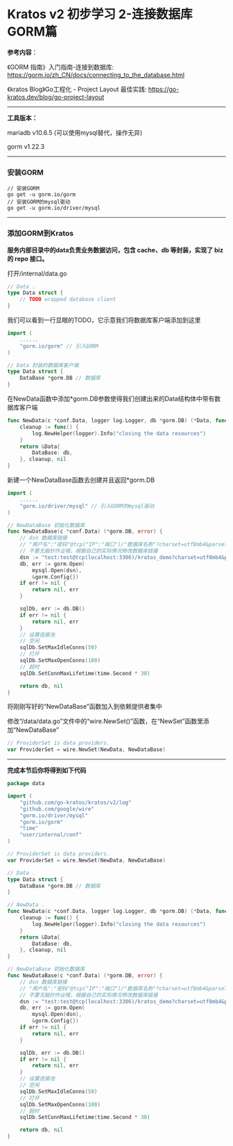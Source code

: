 # Kratos v2 初步学习 2-连接数据库GORM篇

**参考内容**：

《GORM 指南》入门指南-连接到数据库: https://gorm.io/zh_CN/docs/connecting_to_the_database.html

《kratos Blog》Go工程化 - Project Layout 最佳实践: https://go-kratos.dev/blog/go-project-layout

---

**工具版本：**

mariadb v10.6.5 (可以使用mysql替代，操作无异)

gorm v1.22.3

---

### 安装GORM

```shell
// 安装GORM
go get -u gorm.io/gorm
// 安装GORM的mysql驱动
go get -u gorm.io/driver/mysql
```

---

### 添加GORM到Kratos

**服务内部目录中的data负责业务数据访问，包含 cache、db 等封装，实现了 biz 的 repo 接口。**

打开/internal/data.go

```go
// Data .
type Data struct {
    // TODO wrapped database client
}
```

我们可以看到一行显眼的TODO，它示意我们将数据库客户端添加到这里

```go
import (
    ......
    "gorm.io/gorm" // 引入GORM
)

// Data 封装的数据库客户端
type Data struct {
    DataBase *gorm.DB // 数据库
}
```

在NewData函数中添加*gorm.DB参数使得我们创建出来的Data结构体中带有数据库客户端

```go
func NewData(c *conf.Data, logger log.Logger, db *gorm.DB) (*Data, func(), error) {
    cleanup := func() {
        log.NewHelper(logger).Info("closing the data resources")
    }
    return &Data{
        DataBase: db,
    }, cleanup, nil
}
```

新建一个NewDataBase函数去创建并且返回*gorm.DB

```go
import (
    ......
    "gorm.io/driver/mysql" // 引入GORM的mysql驱动
)

// NewDataBase 初始化数据库
func NewDataBase(c *conf.Data) (*gorm.DB, error) {
    // dsn 数据库链接
    // "用户名":"密码"@tcp("IP":"端口")/"数据库名称"?charset=utf8mb4&parseTime=True&loc=Local
    // 不要无脑抄作业哦，根据自己的实际情况修改数据库链接
    dsn := "test:test@tcp(localhost:3306)/kratos_demo?charset=utf8mb4&parseTime=True&loc=Local"
    db, err := gorm.Open(
        mysql.Open(dsn),
        &gorm.Config{})
    if err != nil {
        return nil, err
    }

    sqlDb, err := db.DB()
    if err != nil {
        return nil, err
    }
    // 设置连接池
    // 空闲
    sqlDb.SetMaxIdleConns(50)
    // 打开
    sqlDb.SetMaxOpenConns(100)
    // 超时
    sqlDb.SetConnMaxLifetime(time.Second * 30)

    return db, nil
}
```

将刚刚写好的“NewDataBase”函数加入到依赖提供者集中

修改“/data/data.go”文件中的“wire.NewSet()”函数，在“NewSet”函数里添加“NewDataBase”

```go
// ProviderSet is data providers.
var ProviderSet = wire.NewSet(NewData, NewDataBase)
```

---

**完成本节后你将得到如下代码**

```go
package data

import (
    "github.com/go-kratos/kratos/v2/log"
    "github.com/google/wire"
    "gorm.io/driver/mysql"
    "gorm.io/gorm"
    "time"
    "user/internal/conf"
)

// ProviderSet is data providers.
var ProviderSet = wire.NewSet(NewData, NewDataBase)

// Data .
type Data struct {
	DataBase *gorm.DB // 数据库
}

// NewData .
func NewData(c *conf.Data, logger log.Logger, db *gorm.DB) (*Data, func(), error) {
	cleanup := func() {
		log.NewHelper(logger).Info("closing the data resources")
	}
	return &Data{
		DataBase: db,
	}, cleanup, nil
}

// NewDataBase 初始化数据库
func NewDataBase(c *conf.Data) (*gorm.DB, error) {
    // dsn 数据库链接
    // "用户名":"密码"@tcp("IP":"端口")/"数据库名称"?charset=utf8mb4&parseTime=True&loc=Local
    // 不要无脑抄作业哦，根据自己的实际情况修改数据库链接
    dsn := "test:test@tcp(localhost:3306)/kratos_demo?charset=utf8mb4&parseTime=True&loc=Local"
    db, err := gorm.Open(
        mysql.Open(dsn),
        &gorm.Config{})
    if err != nil {
        return nil, err
    }

    sqlDb, err := db.DB()
    if err != nil {
        return nil, err
    }
    // 设置连接池
    // 空闲
    sqlDb.SetMaxIdleConns(50)
    // 打开
    sqlDb.SetMaxOpenConns(100)
    // 超时
    sqlDb.SetConnMaxLifetime(time.Second * 30)

    return db, nil
}
```

